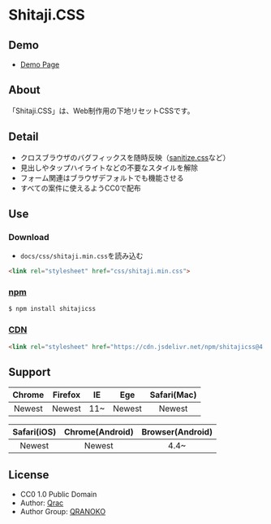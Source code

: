 # Shitaji.CSS

## Demo

- [Demo Page][link-demo]

## About

「Shitaji.CSS」は、Web制作用の下地リセットCSSです。

## Detail

- クロスブラウザのバグフィックスを随時反映（[sanitize.css](https://github.com/10up/sanitize.css)など）
- 見出しやタップハイライトなどの不要なスタイルを解除
- フォーム関連はブラウザデフォルトでも機能させる
- すべての案件に使えるようCC0で配布

## Use

### Download

- `docs/css/shitaji.min.css`を読み込む

```html
<link rel="stylesheet" href="css/shitaji.min.css">
```

### [npm][link-npm]

```bash
$ npm install shitajicss
```

### [CDN][link-jsdelivr]

```html
<link rel="stylesheet" href="https://cdn.jsdelivr.net/npm/shitajicss@4.5.0/docs/css/shitaji.min.css">
```

## Support

| Chrome | Firefox | IE | Ege | Safari(Mac) |
|:------:|:------:|:------:|:------:|:------:|
| Newest | Newest | 11~ | Newest | Newest |

| Safari(iOS) | Chrome(Android) | Browser(Android) |
|:------------:|:------------:|:------------:|
| Newest | Newest | 4.4~ |

## License

- CC0 1.0 Public Domain
- Author: [Qrac][link-twitter]
- Author Group: [QRANOKO][link-qranoko]

[link-demo]:https://qrac.github.io/shitajicss/
[link-npm]:https://www.npmjs.com/package/shitajicss
[link-jsdelivr]:https://cdn.jsdelivr.net/npm/shitajicss/
[link-twitter]:https://twitter.com/Qrac_JP
[link-qranoko]:https://qranoko.jp
